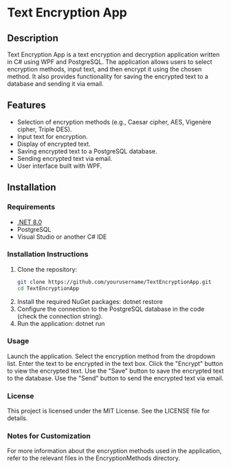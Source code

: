# Text Encryption App

## Description
Text Encryption App is a text encryption and decryption application written in C# using WPF and PostgreSQL. The application allows users to select encryption methods, input text, and then encrypt it using the chosen method. It also provides functionality for saving the encrypted text to a database and sending it via email.

## Features
- Selection of encryption methods (e.g., Caesar cipher, AES, Vigenère cipher, Triple DES).
- Input text for encryption.
- Display of encrypted text.
- Saving encrypted text to a PostgreSQL database.
- Sending encrypted text via email.
- User interface built with WPF.

## Installation

### Requirements
- [.NET 8.0](https://dotnet.microsoft.com/download/dotnet/8.0)
- PostgreSQL
- Visual Studio or another C# IDE

### Installation Instructions
1. Clone the repository:
   ```bash
   git clone https://github.com/yourusername/TextEncryptionApp.git
   cd TextEncryptionApp
2. Install the required NuGet packages:
dotnet restore
3. Configure the connection to the PostgreSQL database in the code (check the connection string).
4. Run the application:
dotnet run
### Usage
Launch the application.
Select the encryption method from the dropdown list.
Enter the text to be encrypted in the text box.
Click the "Encrypt" button to view the encrypted text.
Use the "Save" button to save the encrypted text to the database.
Use the "Send" button to send the encrypted text via email.
### License
This project is licensed under the MIT License. See the LICENSE file for details.

### Notes for Customization
For more information about the encryption methods used in the application, refer to the relevant files in the EncryptionMethods directory.
